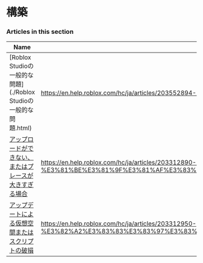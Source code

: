 # 構築  
### Articles in this section
Name|URL
-|-
[Roblox Studioの一般的な問題](./Roblox Studioの一般的な問題.html) |https://en.help.roblox.com/hc/ja/articles/203552894-Roblox-Studio%E3%81%AE%E4%B8%80%E8%88%AC%E7%9A%84%E3%81%AA%E5%95%8F%E9%A1%8C
[アップロードができない、またはプレースが大きすぎる場合](./アップロードができない、またはプレースが大きすぎる場合.html) |https://en.help.roblox.com/hc/ja/articles/203312890-%E3%82%A2%E3%83%83%E3%83%97%E3%83%AD%E3%83%BC%E3%83%89%E3%81%8C%E3%81%A7%E3%81%8D%E3%81%AA%E3%81%84-%E3%81%BE%E3%81%9F%E3%81%AF%E3%83%97%E3%83%AC%E3%83%BC%E3%82%B9%E3%81%8C%E5%A4%A7%E3%81%8D%E3%81%99%E3%81%8E%E3%82%8B%E5%A0%B4%E5%90%88
[アップデートによる仮想空間またはスクリプトの破損](./アップデートによる仮想空間またはスクリプトの破損.html) |https://en.help.roblox.com/hc/ja/articles/203312950-%E3%82%A2%E3%83%83%E3%83%97%E3%83%87%E3%83%BC%E3%83%88%E3%81%AB%E3%82%88%E3%82%8B%E4%BB%AE%E6%83%B3%E7%A9%BA%E9%96%93%E3%81%BE%E3%81%9F%E3%81%AF%E3%82%B9%E3%82%AF%E3%83%AA%E3%83%97%E3%83%88%E3%81%AE%E7%A0%B4%E6%90%8D